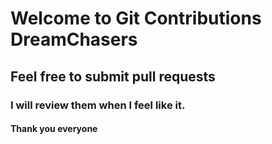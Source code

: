 # Welcome to Git Contributions DreamChasers

## Feel free to submit pull requests

### I will review them when I feel like it.

#### Thank you everyone
